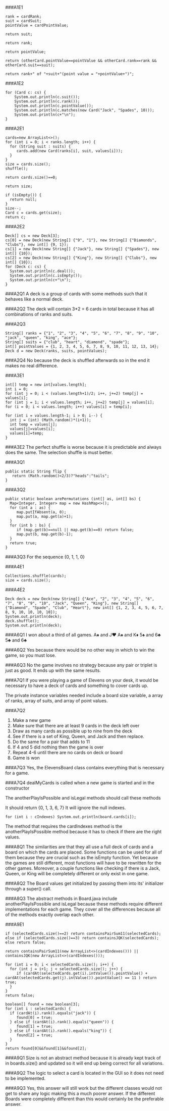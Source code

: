 ###A1E1
```
rank = cardRank;
suit = cardSuit;
pointValue = cardPointValue;
```

```
return suit;
```

```
return rank;
```

```
return pointValue;
```

```
return (otherCard.pointValue==pointValue && otherCard.rank==rank && otherCard.suit==suit);
```

```
return rank+" of "+suit+"(point value = "+pointValue+")";
```

###A1E2
```Card[] cs = new Card[] {new Card("9", "Diamonds", 9), new Card("Jack", "Spades", 10), new Card("King", "Clubs", 10)};
for (Card c: cs) {
	System.out.println(c.suit());
	System.out.println(c.rank());
	System.out.println(c.pointValue());
	System.out.println(c.matches(new Card("Jack", "Spades", 10)));
	System.out.println(c+"\n");
}
```

###A2E1
```
cards=new ArrayList<>();
for (int i = 0; i < ranks.length; i++) {
  for (String suit : suits) {
     cards.add(new Card(ranks[i], suit, values[i]));
  }
}
size = cards.size();
shuffle();
```

```
return cards.size()==0;
```

```
return size;
```

```
if (isEmpty()) {
  return null;
}
size--;
Card c = cards.get(size);
return c;
```

###A2E2
```
Deck[] cs = new Deck[3];
cs[0] = new Deck(new String[] {"9", "1"}, new String[] {"Diamonds", "Clubs"}, new int[] {9, 1});
cs[1] = new Deck(new String[] {"Jack"}, new String[] {"Spades"}, new int[] {10});
cs[2] = new Deck(new String[] {"King"}, new String[] {"Clubs"}, new int[] {10});
for (Deck c: cs) {
  System.out.println(c.deal());
  System.out.println(c.isEmpty());
  System.out.println(c+"\n");
}
```

###A2Q1
A deck is a group of cards with some methods such that it behaves like a normal deck. 

###A2Q2
The deck will contain 3*2 = 6 cards in total because it has all combinations of ranks and suits. 

###A2Q3
```
String[] ranks = {"1", "2", "3", "4", "5", "6", "7", "8", "9", "10", "jack", "queen", "king", "ace"};
String[] suits = {"club", "heart", "diamond", "spade"};
int[] pointValues = {1, 2, 3, 4, 5, 6, 7, 8, 9, 10, 11, 12, 13, 14};
Deck d = new Deck(ranks, suits, pointValues);
```

###A2Q4
No because the deck is shuffled afterwards so in the end it makes no real difference. 

###A3E1
```
int[] temp = new int[values.length];
int i = 0;
for (int j = 0; i < (values.length+1)/2; i++, j+=2) temp[j] = values[i];
for (int j = 1; i < values.length; i++, j+=2) temp[j] = values[i];
for (i = 0; i < values.length; i++) values[i] = temp[i];
```

```
for (int i = values.length-1; i > 0; i--) {
  int j = (int) (Math.random()*(i+1));
  int temp = values[j];
  values[j]=values[i];
  values[i]=temp;
}
```

###A3E2
The perfect shuffle is worse because it is predictable and always does the same. The selection shuffle is must better. 

###A3Q1
```
public static String flip {
   return (Math.random()<2/3)?"heads":"tails";
}
```

###A3Q2
```
public static boolean arePermutations (int[] as, int[] bs) {
  Map<Integer, Integer> map = new HashMap<>();
  for (int a : as) {
     map.putIfAbsent(a, 0);
     map.put(a, map.get(a)+1);
  }
  for (int b : bs) {
     if (map.get(b)==null || map.get(b)==0) return false;
     map.put(b, map.get(b)-1);
  }
  return true;
}
```

###A3Q3
For the sequence {0, 1, 1, 0}

###A4E1
```
Collections.shuffle(cards);
size = cards.size();
```

###A4E2
```
Deck deck = new Deck(new String[] {"Ace", "2", "3", "4", "5", "6", "7", "8", "9", "10", "Jack", "Queen", "King"}, new String[] {"Diamond", "Spade", "Club", "Heart"}, new int[] {1, 2, 3, 4, 5, 6, 7, 8, 9, 10, 10, 10, 10});
System.out.println(deck);
deck.shuffle();
System.out.println(deck);
```

###A6Q1
I won about a third of all games.
A♠ and J♥
A♠ and K♦
5♠ and 6♣
5♣ and 6♣

###A6Q2
Yes because there would be no other way in which to win the game, so you must lose.

###A6Q3
No the game involves no strategy because any pair or triplet is just as good. It ends up with the same results. 

###A7Q1
If you were playing a game of Elevens on your desk, it would be necessary to have a deck of cards and something to cover cards up. 

The private instance variables needed include a board size variable, a array of ranks, array of suits, and array of point values.

###A7Q2
1. Make a new game
2. Make sure that there are at least 9 cards in the deck left over
3. Draw as many cards as possible up to nine from the deck
4. See if there is a set of King, Queen, and Jack and then replace. 
5. Do the same for a pair that adds to 11
6. If 4 and 5 did nothing then the game is over
7. Repeat 4-6 until there are no cards on deck or board
8. Game is won

###A7Q3
Yes, the ElevensBoard class contains everything that is necessary for a game. 

###A7Q4
dealMyCards is called when a new game is started and in the constructor

The anotherPlayIsPossible and isLegal methods should call these methods

It should return {0, 1, 3, 6, 7} It will ignore the null indexes. 

```
for (int i : cIndexes) System.out.println(board.cards[i]);
```

The method that requires the cardIndexes method is the anotherPlayIsPossible method because it has to check if there are the right values.

###A8Q1
The similarities are that they all use a full deck of cards and a board on which the cards are placed. Some functions can be used for all of them because they are crucial such as the isEmpty function. Yet because the games are still different, most functions will have to be rewritten for the other games. Moreover, a couple functions like checking if there is a Jack, Queen, or King will be completely different or only exist in one game.

###A8Q2
The Board values get initialized by passing them into its' initializer through a super() call. 

###A8Q3
The abstract methods in Board.java include anotherPlayIsPossible and isLegal because these methods require different implementations for each game. They cover all the differences because all of the methods exactly overlap each other. 

###A9E1
```
if (selectedCards.size()==2) return containsPairSum11(selectedCards);
else if (selectedCards.size()==3) return containsJQK(selectedCards);
else return false;
```

```
return containsPairSum11(new ArrayList<>(cardIndexes())) || containsJQK(new ArrayList<>(cardIndexes()));
```

```
for (int i = 0; i < selectedCards.size(); i++) {
  for (int j = i+1; j < selectedCards.size(); j++) {
     if (cardAt(selectedCards.get(i).intValue()).pointValue() + cardAt(selectedCards.get(j).intValue()).pointValue() == 11 ) return true;
  }
}
return false;
```

```
boolean[] found = new boolean[3];
for (int i : selectedCards) {
  if (cardAt(i).rank().equals("jack")) {
     found[0] = true;
  } else if (cardAt(i).rank().equals("queen")) {
     found[1] = true;
  } else if (cardAt(i).rank().equals("king")) {
     found[2] = true;
  }
}
return found[0]&&found[1]&&found[2];
```

###A9Q1
Size is not an abstract method because it is already kept track of in boards.size() and updated so it will end up being correct for all variations. 

###A9Q2
The logic to select a card is located in the GUI so it does not need to be implemented. 

###A9Q3
Yes, this answer will still work but the different classes would not get to share any logic making this a much poorer answer. If the different Boards were completely different than this would certainly be the preferable answer. 